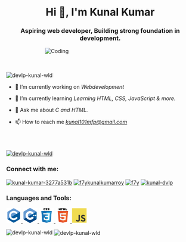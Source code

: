 
<h1 align="center">Hi 👋, I'm Kunal Kumar</h1>
<h3 align="center">Aspiring web developer, Building strong foundation in development.</h3>


<img align="right" alt="Coding" width="400" src="https://i.pinimg.com/originals/ef/16/e4/ef16e4e68b0d3cb81e6bb8a8c3258d7e.gif">

<br><br><br>
<p align="left"> <img src="https://komarev.com/ghpvc/?username=devlp-kunal-wld&label=Profile%20views&color=0e75b6&style=flat" alt="devlp-kunal-wld" /> </p>

- 🔭 I’m currently working on *Webdevelopment*

- 🌱 I’m currently learning *Learning HTML, CSS, JavaScript & more.*

- 💬 Ask me about *C and HTML.*

- 📫 How to reach me *kunal101mfp@gmail.com*


<br><br>

<p align="left"> <a href="https://github.com/ryo-ma/github-profile-trophy"><img src="https://github-profile-trophy.vercel.app/?username=devlp-kunal-wld" alt="devlp-kunal-wld" /></a> </p>


<h3 align="left">Connect with me:</h3>
<p align="left">
<a href="https://linkedin.com/in/kunal-kumar-3277a531b" target="blank"><img align="center" src="https://raw.githubusercontent.com/rahuldkjain/github-profile-readme-generator/master/src/images/icons/Social/linked-in-alt.svg" alt="kunal-kumar-3277a531b" height="30" width="40" /></a>
<a href="https://instagram.com/f7ykunalkumarroy" target="blank"><img align="center" src="https://raw.githubusercontent.com/rahuldkjain/github-profile-readme-generator/master/src/images/icons/Social/instagram.svg" alt="f7ykunalkumarroy" height="30" width="40" /></a>
<a href="https://www.youtube.com/c/f7y" target="blank"><img align="center" src="https://raw.githubusercontent.com/rahuldkjain/github-profile-readme-generator/master/src/images/icons/Social/youtube.svg" alt="f7y" height="30" width="40" /></a>
<a href="https://www.leetcode.com/kunal-dvlp" target="blank"><img align="center" src="https://raw.githubusercontent.com/rahuldkjain/github-profile-readme-generator/master/src/images/icons/Social/leet-code.svg" alt="kunal-dvlp" height="30" width="40" /></a>
</p>

<h3 align="left">Languages and Tools:</h3>
<p align="left"> <a href="https://www.cprogramming.com/" target="_blank" rel="noreferrer"> <img src="https://raw.githubusercontent.com/devicons/devicon/master/icons/c/c-original.svg" alt="c" width="40" height="40"/> </a> <a href="https://www.w3schools.com/cpp/" target="_blank" rel="noreferrer"> <img src="https://raw.githubusercontent.com/devicons/devicon/master/icons/cplusplus/cplusplus-original.svg" alt="cplusplus" width="40" height="40"/> </a> <a href="https://www.w3schools.com/css/" target="_blank" rel="noreferrer"> <img src="https://raw.githubusercontent.com/devicons/devicon/master/icons/css3/css3-original-wordmark.svg" alt="css3" width="40" height="40"/> </a> <a href="https://www.w3.org/html/" target="_blank" rel="noreferrer"> <img src="https://raw.githubusercontent.com/devicons/devicon/master/icons/html5/html5-original-wordmark.svg" alt="html5" width="40" height="40"/> </a> <a href="https://developer.mozilla.org/en-US/docs/Web/JavaScript" target="_blank" rel="noreferrer"> <img src="https://raw.githubusercontent.com/devicons/devicon/master/icons/javascript/javascript-original.svg" alt="javascript" width="40" height="40"/> </a> </p>

<p><img align="left" src="https://github-readme-stats.vercel.app/api/top-langs?username=devlp-kunal-wld&show_icons=true&locale=en&layout=compact" alt="devlp-kunal-wld" /></p>

<p>&nbsp;<img align="center" src="https://github-readme-stats.vercel.app/api?username=devlp-kunal-wld&show_icons=true&locale=en" alt="devlp-kunal-wld" /></p>
<!--
**Devlp-kunal-wld/Devlp-kunal-wld** is a ✨ _special_ ✨ repository because its `README.md` (this file) appears on your GitHub profile.

Here are some ideas to get you started:

- 🔭 I’m currently working on ...
- 🌱 I’m currently learning ...
- 👯 I’m looking to collaborate on ...
- 🤔 I’m looking for help with ...
- 💬 Ask me about ...
- 📫 How to reach me: ...
- 😄 Pronouns: ...
- ⚡ Fun fact: ...
-->
